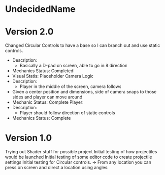 # UndecidedName
# Version 2.0
Changed Circular Controls to have a base so I can branch out and use static controls.
- Description: 
  - Basically a D-pad on screen, able to go in 8 direction
- Mechanics Status: Completed
- Visual Statis: Placeholder
Camera Logic
- Description:
  - Player in the middle of the screen, camera follows
- Given a center position and dimensions, side of camera snaps to those sides and player can move around
- Mechanic Status: Complete
Player:
- Description: 
  - Player should follow direction of static controls
- Mechanics Status: Complete

# Version 1.0
 Trying out Shader stuff for possible project
 Initial testing of how projectiles would be launched
 Initial testing of some editor code to create projectile settings
 Initial testing for Circular controls. 
  -> From any location you can press on screen and direct a location using angles
